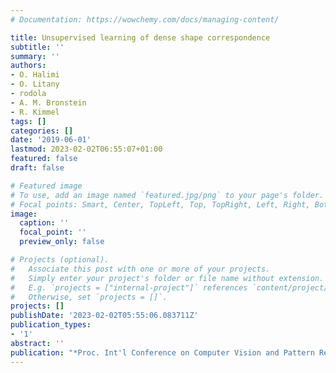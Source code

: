```yaml
---
# Documentation: https://wowchemy.com/docs/managing-content/

title: Unsupervised learning of dense shape correspondence
subtitle: ''
summary: ''
authors:
- O. Halimi
- O. Litany
- rodola
- A. M. Bronstein
- R. Kimmel
tags: []
categories: []
date: '2019-06-01'
lastmod: 2023-02-02T06:55:07+01:00
featured: false
draft: false

# Featured image
# To use, add an image named `featured.jpg/png` to your page's folder.
# Focal points: Smart, Center, TopLeft, Top, TopRight, Left, Right, BottomLeft, Bottom, BottomRight.
image:
  caption: ''
  focal_point: ''
  preview_only: false

# Projects (optional).
#   Associate this post with one or more of your projects.
#   Simply enter your project's folder or file name without extension.
#   E.g. `projects = ["internal-project"]` references `content/project/deep-learning/index.md`.
#   Otherwise, set `projects = []`.
projects: []
publishDate: '2023-02-02T05:55:06.083711Z'
publication_types:
- '1'
abstract: ''
publication: "*Proc. Int'l Conference on Computer Vision and Pattern Recognition (CVPR)*"
---
```

